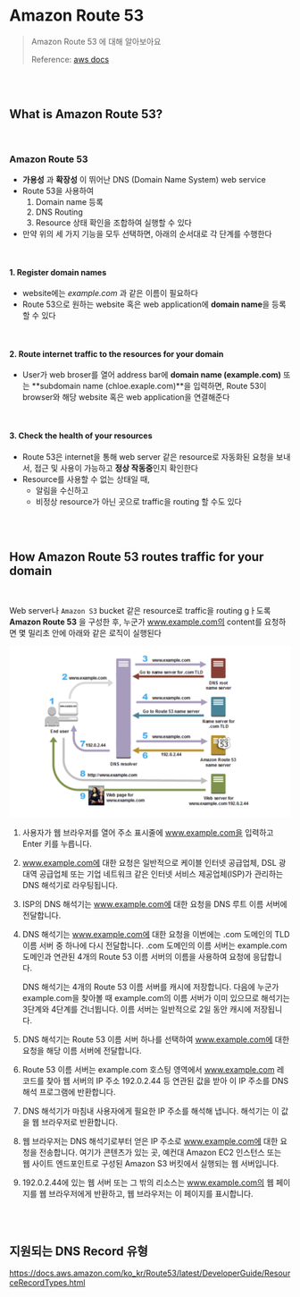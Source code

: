 # Amazon Route 53

> Amazon Route 53 에 대해 알아보아요
>
> Reference: [aws docs](https://docs.aws.amazon.com/Route53/latest/DeveloperGuide/Welcome.html)

<br>

<br>

## What is Amazon Route 53?

<br>

### Amazon Route 53

- **가용성** 과 **확장성** 이 뛰어난 DNS (Domain Name System) web service
- Route 53을 사용하여 
  1. Domain name 등록
  2. DNS Routing
  3. Resource 상태 확인을 조합하여 실행할 수 있다
- 만약 위의 세 가지 기능을 모두 선택하면, 아래의 순서대로 각 단계를 수행한다

<br>

#### 1. Register domain names 

- website에는 *example.com* 과 같은 이름이 필요하다
- Route 53으로 원하는 website 혹은 web application에 **domain name**을 등록할 수 있다

<br>

#### 2. Route internet traffic to the resources for your domain

- User가 web broser를 열어 address bar에 **domain name (example.com)** 또는 **subdomain name (chloe.exaple.com)**을 입력하면, Route 53이 browser와 해당 website 혹은 web application을 연결해준다 

<br>

#### 3. Check the health of your resources

- Route 53은 internet을 통해 web server 같은 resource로 자동화된 요청을 보내서, 접근 및 사용이 가능하고 **정상 작동중**인지 확인한다
- Resource를 사용할 수 없는 상태일 때, 
  - 알림을 수신하고
  - 비정상 resource가 아닌 곳으로 traffic을 routing 할 수도 있다

<br>

<br>

## How Amazon Route 53 routes traffic for your domain

<br>

Web server나 `Amazon S3` bucket 같은 resource로 traffic을 routing gㅏ도록 **Amazon Route 53** 을 구성한 후, 누군가 www.example.com의 content를 요청하면 몇 밀리초 안에 아래와 같은 로직이 실행된다

![image-20201005010348780](../../images/image-20201005010348780.png)

1. 사용자가 웹 브라우저를 열어 주소 표시줄에 www.example.com을 입력하고 Enter 키를 누릅니다.

2. www.example.com에 대한 요청은 일반적으로 케이블 인터넷 공급업체, DSL 광대역 공급업체 또는 기업 네트워크 같은 인터넷 서비스 제공업체(ISP)가 관리하는 DNS 해석기로 라우팅됩니다.

3. ISP의 DNS 해석기는 www.example.com에 대한 요청을 DNS 루트 이름 서버에 전달합니다.

4. DNS 해석기는 www.example.com에 대한 요청을 이번에는 .com 도메인의 TLD 이름 서버 중 하나에 다시 전달합니다. .com 도메인의 이름 서버는 example.com 도메인과 연관된 4개의 Route 53 이름 서버의 이름을 사용하여 요청에 응답합니다.

   DNS 해석기는 4개의 Route 53 이름 서버를 캐시에 저장합니다. 다음에 누군가 example.com을 찾아볼 때 example.com의 이름 서버가 이미 있으므로 해석기는 3단계와 4단계를 건너뜁니다. 이름 서버는 일반적으로 2일 동안 캐시에 저장됩니다.

5. DNS 해석기는 Route 53 이름 서버 하나를 선택하여 www.example.com에 대한 요청을 해당 이름 서버에 전달합니다.

6. Route 53 이름 서버는 example.com 호스팅 영역에서 www.example.com 레코드를 찾아 웹 서버의 IP 주소 192.0.2.44 등 연관된 값을 받아 이 IP 주소를 DNS 해석 프로그램에 반환합니다.

7. DNS 해석기가 마침내 사용자에게 필요한 IP 주소를 해석해 냅니다. 해석기는 이 값을 웹 브라우저로 반환합니다.

8. 웹 브라우저는 DNS 해석기로부터 얻은 IP 주소로 www.example.com에 대한 요청을 전송합니다. 여기가 콘텐츠가 있는 곳, 예컨대 Amazon EC2 인스턴스 또는 웹 사이트 엔드포인트로 구성된 Amazon S3 버킷에서 실행되는 웹 서버입니다.

9. 192.0.2.44에 있는 웹 서버 또는 그 밖의 리소스는 www.example.com의 웹 페이지를 웹 브라우저에게 반환하고, 웹 브라우저는 이 페이지를 표시합니다.

<br>

<br>

## 지원되는 DNS Record 유형

https://docs.aws.amazon.com/ko_kr/Route53/latest/DeveloperGuide/ResourceRecordTypes.html





